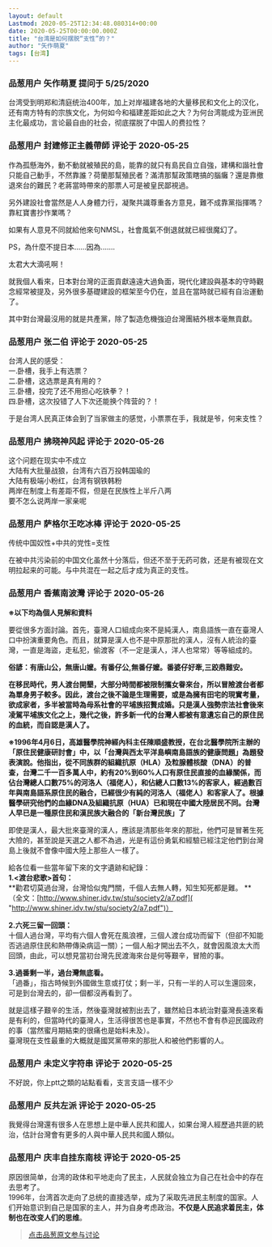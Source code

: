 ```yaml
---
layout: default
Lastmod: 2020-05-25T12:34:48.080314+00:00
date: 2020-05-25T00:00:00.000Z
title: "台湾是如何摆脱“支性”的？"
author: "矢作萌夏"
tags: [台湾]
---
```



### 品葱用户 **矢作萌夏** 提问于 5/25/2020
    
台湾受到明郑和清庭统治400年，加上对岸福建各地的大量移民和文化上的汉化，还有南方特有的宗族文化，为何如今和福建差距如此之大？为何台湾能成为亚洲民主化最成功，言论最自由的社会，彻底摆脱了中国人的费拉性？
    
                

### 品葱用户 **封建修正主義帶師** 评论于 2020-05-25
        
作為孤懸海外，動不動就被殖民的島，能靠的就只有島民自立自強，建構和諧社會只能自己動手，不然靠誰？荷蘭那幫殖民者？滿清那幫政策瞎搞的腦癱？還是靠撤退來台的難民？老蔣當時帶來的那票人可是被皇民鄙視過。  
  
另外建設社會當然是人人身體力行，凝聚共識尊重各方意見，難不成靠黨指揮嗎？靠紅寶書抄作業嗎？  
  
如果有人意見不同就給他來句NMSL，社會風氣不倒退就就已經很魔幻了。  
  
PS，為什麼不提日本......因為.......  
  
太君大大滴吼啊！  
  
就我個人看來，日本對台灣的正面貢獻遠遠大過負面，現代化建設與基本的守時觀念經常被提及，另外很多基礎建設的框架至今仍在，並且在當時就已經有自治運動了。  
  
其中對台灣最沒用的就是共產黨，除了製造危機強迫台灣團結外根本毫無貢獻。
        
                

### 品葱用户 **张二伯** 评论于 2020-05-25
        
台湾人民的感受：  
一.卧槽，我手上有选票？  
二.卧槽，这选票是真有用的？  
三.卧槽，投完了还不用担心吃铁拳？！  
四.卧槽，这次投错了人下次还能换个阵营的？！  
  
于是台湾人民真正体会到了当家做主的感觉，小票票在手，我就是爷，何来支性？
        
                

### 品葱用户 **拂晓神风起** 评论于 2020-05-26
        
这个问题在现实中不成立  
大陆有大批量战狼，台湾有六百万投韩国瑜的  
大陆有极端小粉红，台湾有钢铁韩粉  
两岸在制度上有差距不假，但是在民族性上半斤八两  
要不怎么说两岸一家亲呢
        
                

### 品葱用户 **萨格尔王吃冰棒** 评论于 2020-05-25
        
传统中国奴性+中共的党性=支性  
  
在被中共污染前的中国文化虽然十分落后，但还不至于无药可救，还是有被现在文明拉起来的可能。与中共混在一起之后才成为真正的支性。
        
                

### 品葱用户 **香蕉南波灣** 评论于 2020-05-26
        
**※以下均為個人見解和資料**  
  
要從很多方面討論。首先，臺灣人口組成向來不是純漢人，南島語族一直在臺灣人口中扮演重要角色。而且，就算是漢人也不是中原那批的漢人，沒有人統治的臺灣，一直是海盜，走私犯，偷渡客（不一定是漢人，洋人也常常）等等組成的。  
  
**俗諺：有唐山公，無唐山嬤。有番仔公,無番仔嬤。番婆仔好牽,三跤鼎難安。**  
  
**在移民時代，男人渡台開墾，大部分時間都被限制攜女眷來台，所以冒險渡台者都為單身男子較多。因此，渡台之後不論是生理需要，或是為擁有田宅的現實考量，欲成家者，多半被當時為母系社會的平埔族招贅成婚。只是漢人強勢宗法社會後來凌駕平埔族文化之上，幾代之後，許多新一代的台灣人都被有意遺忘自己的原住民的血統，而自認是漢人了。**  
  
**※1996年4月6日，高雄醫學院神經內科主任陳順盛教授，在台北醫學院所主辦的「原住民健康研討會」中，以「台灣與西太平洋島嶼南島語族的健康問題」為題發表演說。他指出，從不同族群的組織抗原（HLA）及粒腺體核酸（DNA）的普查，台灣二千一百多萬人中，約有20%到60%人口有原住民直接的血緣關係，而佔台灣總人口數75%的河洛人（福佬人），和佔總人口數13%的客家人，經過數百年與南島語系原住民的融合，已經很少有純的河洛人（福佬人）和客家人了。根據醫學研究他們的血緣DNA及組織抗原（HUA）已和現在中國大陸居民不同。台灣人早已是一種原住民和漢民族大融合的「新台灣民族」了**  
  
  
即使是漢人，最大批來臺灣的漢人，應該是清那些年來的那批，他們可是冒著生死大險的，甚至說是天選之人都不為過，光是有這份勇氣和經驗已經注定他們到台灣島上後就不會像中國大陸上那些人一樣了。  
  
給各位看一些當年留下來的文字遺跡和紀錄：  
**1.<渡台悲歌>首句：**  
**勸君切莫過台灣，台灣恰似鬼門關，千個人去無人轉，知生知死都是難。 **  
（全文：[http://www.shiner.idv.tw/stu/society2/a7.pdf]( "http://www.shiner.idv.tw/stu/society2/a7.pdf")）  
  
**2.六死三留一回頭：**  
十個人過台灣，平均有六個人會死在風浪裡，三個人渡台成功而留下（但卻不知能否逃過原住民和熱帶傳染病這一關）；一個人船才開出去不久，就會因風浪太大而回頭，由此，可以想見當初台灣先民渡海來台是何等艱辛，冒險的事。  
  
**3.過番剩一半，過台灣無底看。**  
「過番」，指古時候到外國做生意或打仗；剩一半，只有一半的人可以生還回來，可是到台灣去的，卻一個都沒再看到了。  
  
就是這樣子艱辛的生活，然後臺灣就被割出去了，雖然給日本統治對臺灣長遠來看是有利的，但當時代的臺灣人，生活得很苦也是事實，不然也不會有恭迎民國政府的事（當然蜜月期結束的很痛也是始料未及）。  
臺灣現在支性最重的大概就是國冥黨帶來的那批人和被他們影響的人。
        
                

### 品葱用户 **未定义字符串** 评论于 2020-05-25
        
不好說，你上ptt之類的站點看看，支言支語一樣不少
        
                

### 品葱用户 **反共左派** 评论于 2020-05-25
        
我覺得台灣還有很多人在思想上是中華人民共和國人，如果台灣人經歷過共匪的統治，估計台灣會有更多的人與中華人民共和國人類似。
        
                

### 品葱用户 **庆丰自挂东南枝** 评论于 2020-05-25
        
原因很简单，台湾的政体和平地走向了民主，人民就会独立为自己在社会中的存在去思考了。  
1996年，台湾首次走向了总统的直接选举，成为了采取先进民主制度的国家。人们开始意识到自己是国家的主人，并为自身考虑政治。**不仅是人民追求着民主，体制也在改变人们的思维**。
        
                





> [点击品葱原文参与讨论](https://pincong.rocks/question/25997)

